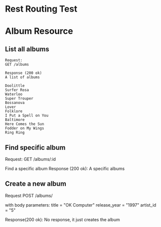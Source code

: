 # Rest Routing Test
# Album Resource
## List all albums
```
Request:
GET /albums

Response (200 ok)
A list of albums

Doolittle
Surfer Rosa
Waterloo
Super Trouper
Bossanova
Lover
Folklore
I Put a Spell on You
Baltimore
Here Comes the Sun
Fodder on My Wings
Ring Ring
```
## Find specific album
Request:
GET /albums/:id

Find a specific album
Response (200 ok):
A specific albums

## Create a new album
Request
POST /albums/

with body parameters: 
      title = "OK Computer"
      release_year = "1997"
      artist_id = "5"

Response(200 ok):
No response, it just creates the album



